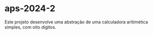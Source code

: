 # aps-2024-2

Este projeto desenvolve uma abstração de uma calculadora aritimética simples, com oito dígitos.